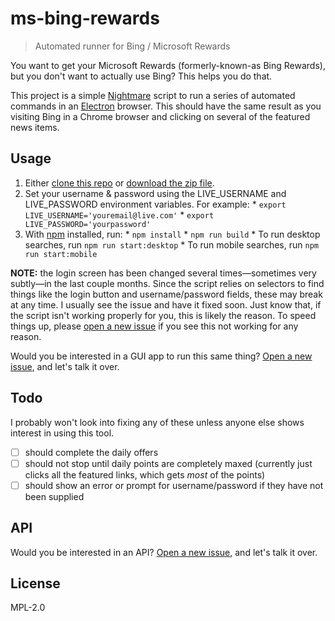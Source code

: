 # ms-bing-rewards

> Automated runner for Bing / Microsoft Rewards

You want to get your Microsoft Rewards (formerly-known-as Bing Rewards), but you don't want to actually use Bing?  This helps you do that.

This project is a simple [Nightmare](https://github.com/segmentio/nightmare) script to run a series of automated commands in an  [Electron](https://github.com/electron/electron) browser.  This should have the same result as you visiting Bing in a Chrome browser and clicking on several of the featured news items.

## Usage

  1. Either [clone this repo](https://help.github.com/articles/cloning-a-repository/) or [download the zip file](https://github.com/blakek/archive/master.zip).
  2. Set your username & password using the LIVE_USERNAME and LIVE_PASSWORD environment variables.  For example:
    * `export LIVE_USERNAME='youremail@live.com'`
    * `export LIVE_PASSWORD='yourpassword'`
  3. With [npm](https://npmjs.org/) installed, run:
    * `npm install`
    * `npm run build`
    * To run desktop searches, run `npm run start:desktop`
    * To run mobile searches, run `npm run start:mobile`

**NOTE:** the login screen has been changed several times—sometimes very subtly—in the last couple months.  Since the script relies on selectors to find things like the login button and username/password fields, these may break at any time.  I usually see the issue and have it fixed soon.  Just know that, if the script isn't working properly for you, this is likely the reason.  To speed things up, please [open a new issue](https://github.com/blakek/ms-bing-rewards/issues/new) if you see this not working for any reason.

Would you be interested in a GUI app to run this same thing?  [Open a new issue](https://github.com/blakek/ms-bing-rewards/issues/new), and let's talk it over.

## Todo

I probably won't look into fixing any of these unless anyone else shows interest in using this tool.

  - [ ] should complete the daily offers
  - [ ] should not stop until daily points are completely maxed (currently just clicks all the featured links, which gets _most_ of the points)
  - [ ] should show an error or prompt for username/password if they have not been supplied

## API

Would you be interested in an API?  [Open a new issue](https://github.com/blakek/ms-bing-rewards/issues/new), and let's talk it over.

## License

MPL-2.0
